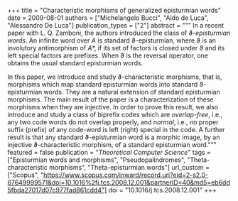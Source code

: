+++
title = "Characteristic morphisms of generalized episturmian words"
date = 2009-08-01
authors = ["Michelangelo Bucci", "Aldo de Luca", "Alessandro De Luca"]
publication_types = ["2"]
abstract = """
In a recent paper with L. Q. Zamboni, the authors introduced the class
of ϑ-*episturmian words*. An infinite word over *A* is
standard ϑ-episturmian, where ϑ is an involutory
antimorphism of *A<sup>*</sup>*, if its set of factors is closed under
ϑ and its left special factors are prefixes. When
ϑ is the reversal operator, one obtains the usual standard
episturmian words.

In this paper, we introduce and study
ϑ-characteristic morphisms, that is, morphisms which map
standard episturmian words into standard ϑ-episturmian words.
They are a natural extension of standard episturmian morphisms. The main
result of the paper is a characterization of these morphisms when they
are injective. In order to prove this result, we also introduce and
study a class of biprefix codes which are *overlap-free*, i.e., any two
code words do not overlap properly, and *normal*, i.e., no proper suffix
(prefix) of any code-word is left (right) special in the code. A further
result is that any standard ϑ-episturmian word is a morphic
image, by an injective ϑ-characteristic morphism, of a
standard episturmian word."""
featured = false
publication = "*Theoretical Computer Science*"
tags = ["Episturmian words and morphisms", "Pseudopalindromes", "Theta-characteristic morphisms", "Theta-episturmian words"]
url_custom = ["Scopus", "https://www.scopus.com/inward/record.uri?eid=2-s2.0-67649999571&doi=10.1016%2fj.tcs.2008.12.001&partnerID=40&md5=eb6dd5fbda27017d07c977fad861cdd4"]
doi = "10.1016/j.tcs.2008.12.001"
+++

